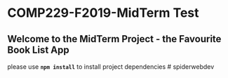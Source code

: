 # COMP229-F2019-MidTerm Test

## Welcome to the MidTerm Project - the Favourite Book List App

please use **`npm install`** to install project dependencies
#   s p i d e r w e b d e v  
 